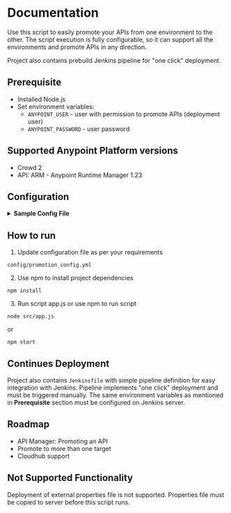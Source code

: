 
# Documentation 

Use this script to easily promote your APIs from one environment to the other. The script execution is fully configurable, so it can support all the environments and promote APIs in any direction. 

Project also contains prebuild Jenkins pipeline for "one click" deployment.

## Prerequisite

* Installed Node.js
* Set environment variables:
	* `ANYPOINT_USER` - user with permission to promote APIs (deployment user)
	* `ANYPOINT_PASSWORD` - user password

## Supported Anypoint Platform versions

* Crowd 2
* API: ARM - Anypoint Runtime Manager 1.23


## Configuration
<details><summary><b>Sample Config File</b></summary><p>
	
```
Config:
  SourceEnvName: "TEST" 		//name of environment configure on ARM
  SourceServerName: "summer" 	//source runtime name - could be server or cluster
  SourceServerType: "SERVER" 	//supported types are SERVER or CLUSTER
  TargetEnvName: "PROD" 		//name of environment configured on ARM
  TargetServerName: "joker" 	//target runtime name - could be server or cluster
  TargetServerType: "SERVER" 	//supported types are SERVER or CLUSTER
  Applications: 				//all the applications running on source runtime that should be promoted to target runtime
    - hello-world-v1
    - hello-world-v2
```
</p></details>

## How to run
1. Update configuration file as per your requirements
```
config/promotion_config.yml
```
2. Use npm to install project dependencies
```
npm install
```
3. Run script app.js or use npm to run script
```
node src/app.js
```
or
```
npm start
```

## Continues Deployment
Project also contains `Jenkinsfile` with simple pipeline definition for easy integration with Jenkins. Pipeline implements "one click" deployment and must be triggered manually.
The same environment variables as mentioned in **Prerequisite** section must be configured on Jenkins server.

## Roadmap

* API Manager: Promoting an API
* Promote to more than one target
* Cloudhub support

## Not Supported Functionality
Deployment of external properties file is not supported. Properties file must be copied to server before this script runs.
